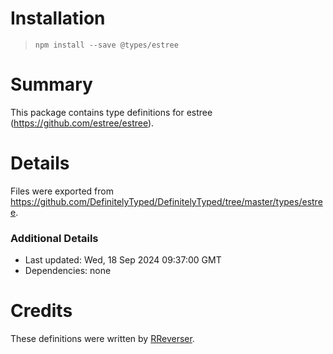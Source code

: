 # Installation

> `npm install --save @types/estree`

# Summary

This package contains type definitions for estree (https://github.com/estree/estree).

# Details

Files were exported from https://github.com/DefinitelyTyped/DefinitelyTyped/tree/master/types/estree.

### Additional Details

* Last updated: Wed, 18 Sep 2024 09:37:00 GMT
* Dependencies: none

# Credits

These definitions were written by [RReverser](https://github.com/RReverser).
